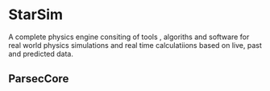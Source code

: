 # StarSim
A complete physics engine consiting of tools , algoriths and software for real world physics simulations and real time calculatiions based on live, past and predicted data.


## ParsecCore
